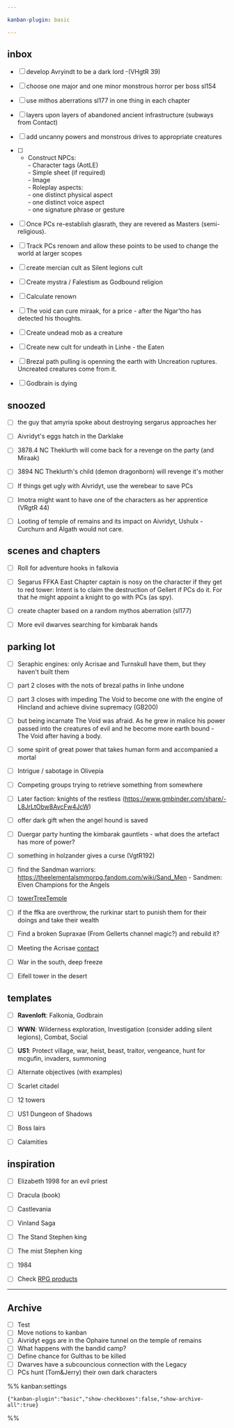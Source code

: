 ```yaml
---

kanban-plugin: basic

---
```


## inbox

- [ ] develop Avryindt to be a dark lord -(VHgtR 39)
- [ ] choose one major and one minor monstrous horror per boss sl154
- [ ] use mithos aberrations sl177 in one thing in each chapter
- [ ] layers upon layers of abandoned ancient infrastructure (subways from Contact)
- [ ] add uncanny powers and monstrous drives to appropriate creatures
- [ ] - Construct NPCs:<br>	- Character tags (AotLE)<br>	- Simple sheet (if required)<br>	- Image<br>	- Roleplay aspects:<br>		- one distinct physical aspect<br>		- one distinct voice aspect<br>		- one signature phrase or gesture
- [ ] Once PCs re-establish glasrath, they are revered as Masters (semi-religious).
- [ ] Track PCs renown and allow these points to be used to change the world at larger scopes
- [ ] create mercian cult as Silent legions cult
- [ ] Create mystra / Falestism as Godbound religion
- [ ] Calculate renown
- [ ] The void can cure miraak, for a price - after the Ngar'tho has detected his thoughts.
- [ ] Create undead mob as a creature
- [ ] Create new cult for undeath in Linhe - the Eaten
- [ ] Brezal path pulling is openning the earth with Uncreation ruptures. Uncreated creatures come from it.
- [ ] Godbrain is dying


## snoozed

- [ ] the guy that amyria spoke about destroying sergarus approaches her
- [ ] Aivridyt's eggs hatch in the Darklake
- [ ] 3878.4 NC Theklurth will come back for a revenge on the party (and Miraak)
- [ ] 3894 NC Theklurth's child (demon dragonborn) will revenge it's mother
- [ ] If things get ugly with Aivridyt, use the werebear to save PCs
- [ ] Imotra might want to have one of the characters as her apprentice (VRgtR 44)
- [ ] Looting of temple of remains and its impact on Aivridyt, Ushulx - Curchurn and Algath would not care.


## scenes and chapters

- [ ] Roll for adventure hooks in falkovia
- [ ] Segarus FFKA East Chapter captain is nosy on the character if they get to red tower: Intent is to claim the destruction of Gellert if PCs do it. For that he might appoint a knight to go with PCs (as spy).
- [ ] create chapter based on a random mythos aberration (sl177)
- [ ] More evil dwarves searching for kimbarak hands


## parking lot

- [ ] Seraphic engines: only Acrisae and Turnskull have them, but they haven't built them
- [ ] part 2 closes with the nots of brezal paths in linhe undone
- [ ] part 3 closes with impeding The Void to become one with the engine of Hincland and achieve divine supremacy (GB200)
- [ ] but being incarnate The Void was afraid. As he grew in malice his power passed into the creatures of evil and he become more earth bound - The Void after having a body.
- [ ] some spirit of great power that takes human form and accompanied a mortal
- [ ] Intrigue / sabotage in Olivepia
- [ ] Competing groups trying to retrieve something from somewhere
- [ ] Later faction: knights of the restless (https://www.gmbinder.com/share/-L8JrLtObw8AvcFw4JcW)
- [ ] offer dark gift when the angel hound is saved
- [ ] Duergar party hunting the kimbarak gauntlets - what does the artefact has more of power?
- [ ] something in holzander gives a curse (VgtR192)
- [ ] find the Sandman warriors: https://theelementalsmmorpg.fandom.com/wiki/Sand_Men - Sandmen: Elven Champions for the Angels
- [ ] [towerTreeTemple](locations/towerTreeTemple.md)
- [ ] if the ffka are overthrow, the rurkinar start to punish them for their doings and take their wealth
- [ ] Find a broken Supraxae (From Gellerts channel magic?) and rebuild it?
- [ ] Meeting the Acrisae [contact](../../bookReviews/contact.md)
- [ ] War in the south, deep freeze
- [ ] Eifell tower in the desert


## templates

- [ ] **Ravenloft**: Falkonia, Godbrain
- [ ] **WWN**: Wilderness exploration, Investigation (consider adding silent legions), Combat, Social
- [ ] **US1**: Protect village, war, heist, beast, traitor, vengeance, hunt for mcgufin, invaders, summoning
- [ ] Alternate objectives (with examples)
- [ ] Scarlet citadel
- [ ] 12 towers
- [ ] US1 Dungeon of Shadows
- [ ] Boss lairs
- [ ] Calamities


## inspiration

- [ ] Elizabeth 1998 for an evil priest
- [ ] Dracula (book)
- [ ] Castlevania
- [ ] Vinland Saga
- [ ] The Stand Stephen king
- [ ] The mist Stephen king
- [ ] 1984
- [ ] Check [RPG products](chrome://bookmarks/?id=747)


***

## Archive

- [ ] Test
- [ ] Move notions to kanban
- [ ] Aivridyt eggs are in the Ophaire tunnel on the temple of remains
- [ ] What happens with the bandid camp?
- [ ] Define chance for Gulthas to be killed
- [ ] Dwarves have a subcouncious connection with the Legacy
- [ ] PCs hunt (Tom&Jerry) their own dark characters

%% kanban:settings
```
{"kanban-plugin":"basic","show-checkboxes":false,"show-archive-all":true}
```
%%